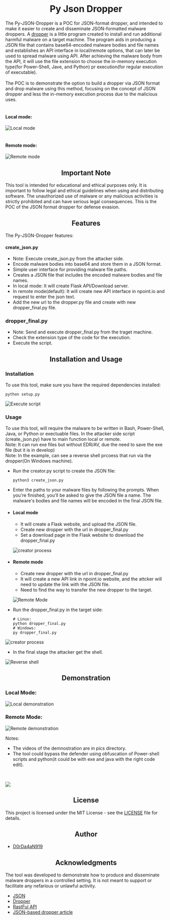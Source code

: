 <h1 align="center">Py Json Dropper</h1>

The Py-JSON-Dropper is a POC for JSON-format dropper, and intended to make it easier to create and disseminate JSON-formatted malware droppers. A [dropper](https://medium.com/@dordaha491n/the-stealthy-evolution-of-malware-droppers-a-closer-look-cb269722d887) is a little program created to install and run additional harmful malware on a target machine. The program aids in producing a JSON file that contains base64-encoded malware bodies and file names and establishes an API interface in local/remote options, that can later be used to spread malware using API. After achieving the malware body from the API, it will use the file extension to choose the in-memory execution type(for Power-Shell, Jave, and Python) pr execution(for regular execution of executable).
<br><br>
The POC is to demonstrate the option to build a dropper via JSON format and drop malware using this method, focusing on the concept of JSON dropper and less the in-memory execution process due to the malicious uses.
<br><br>
<h4>Local mode:</h4>

![Local mode](pics/local_diagram.jpg)
<br><br>
<h4>Remote mode:</h4>

![Remote mode](pics/remote_diagram.jpg)
<br>

<h2 align="center">Important Note</h2>
This tool is intended for educational and ethical purposes only. It is important to follow legal and ethical guidelines when using and distributing software. The unauthorized use of malware or any malicious activities is strictly prohibited and can have serious legal consequences.
This is the POC of the JSON format dropper for defense evasion.

<h2 align="center">Features</h2>

<h3s>The Py-JSON-Dropper features:</h3>

<h4>create_json.py</h4>

- Note: Execute create_json.py from the attacker side.
- Encode malware bodies into base64 and store them in a JSON format.
- Simple user interface for providing malware file paths.
- Creates a JSON file that includes the encoded malware bodies and file names.
- In local mode: It will create Flask API/Download server.
- In remote mode(default): It will create new API interface in npoint.io and request to enter the json text.
- Add the new url to the dropper.py file and create with new dropper_final.py file.

<h3>dropper_final.py</h3>

- Note: Send and execute dropper_final.py from the traget machine.
- Check the extension type of the code for the execution.
- Execute the script.

<h2 align="center">Installation and Usage</h2>

<h3>Installation</h3>

To use this tool, make sure you have the required dependencies installed:

  ```shell
  python setup.py
  ```

![Execute script](pics/setup.jpg)
  
<h3>Usage</h3>

To use this tool, will require the malware to be written in Bash, Power-Shell, Java, or Python or exectuable files.
In the attacker side script (create_json.py) have to main function local or remote.
<br>
Note: It can run exe files but without EDR/AV, due the need to save the exe file (but it is in develop)
<br>
Note: In the example, can see a reverse shell prcoess that run via the dropper(On Windows machine).
<br>
- Run the creator.py script to create the JSON file:
  ```shell
  python3 create_json.py
  ```
- Enter the paths to your malware files by following the prompts. When you're finished, you'll be asked to give the JSON file a name. The malware's bodies and file names will be encoded in the final JSON file.

- <h4>Local mode</h4>

  - It will create a Flask website, and upload the JSON file.
  - Create new dropper with the url in dropper_final.py
  - Set a download page in the Flask website to download the dropper_final.py
  
  ![creator process](pics/local_json_create.jpg)

- <h4>Remote mode</h4>

  - Create new dropper with the url in dropper_final.py
  - It will create a new API link in npoint.io website, and the attcker will need to update the link with the JSON file.
  - Need to find the way to transfer the new dropper to the target.
  
  ![Remote Mode](pics/remote_json_create.jpg)

- Run the dropper_final.py in the target side:
  ```shell
  # Linux:
  python dropper_final.py
  # Windows:
  py dropper_final.py
  ```
![creator process](pics/dropper_process.jpg)

- In the final stage the attacker get the shell.

![Reverse shell](pics/shell.jpg)

<h2 align="center">Demonstration</h2>

<h3>Local Mode:</h3>

![Local demonstration](pics/local_Demonstration.gif)

<h3>Remote Mode:</h3>

![Remote demonstration](pics/remote_Demonstration.gif)

Notes:
- The videos of the demnostration are in pics directory.
- The tool could bypass the defender using obfuscation of Power-shell scripts and python(it could be with exe and java with the right code edit).
<br>

![](pics/defender_bypass.jpg)

<h2 align="center">License</h2>

This project is licensed under the MIT License - see the [LICENSE](LICENSE) file for details.

<h2 align="center">Author</h2>

- [D0rDa4aN919](https://github.com/D0rDa4aN919)

<h2 align="center">Acknowledgments</h2>
The tool was developed to demonstrate how to produce and disseminate malware droppers in a controlled setting. It is not meant to support or facilitate any nefarious or unlawful activity.

- [JSON](https://developer.mozilla.org/en-US/docs/Learn/JavaScript/Objects/JSON)
- [Dropper](https://medium.com/@dordaha491n/the-stealthy-evolution-of-malware-droppers-a-closer-look-cb269722d887)
- [RastFul API](https://docs.github.com/en/rest?apiVersion=2022-11-28)
- [JSON-based dropper article](https://medium.com/@dordaha491n/malware-dropping-techniques-using-json-format-a-stealthy-approach-afbf8c00023d)
